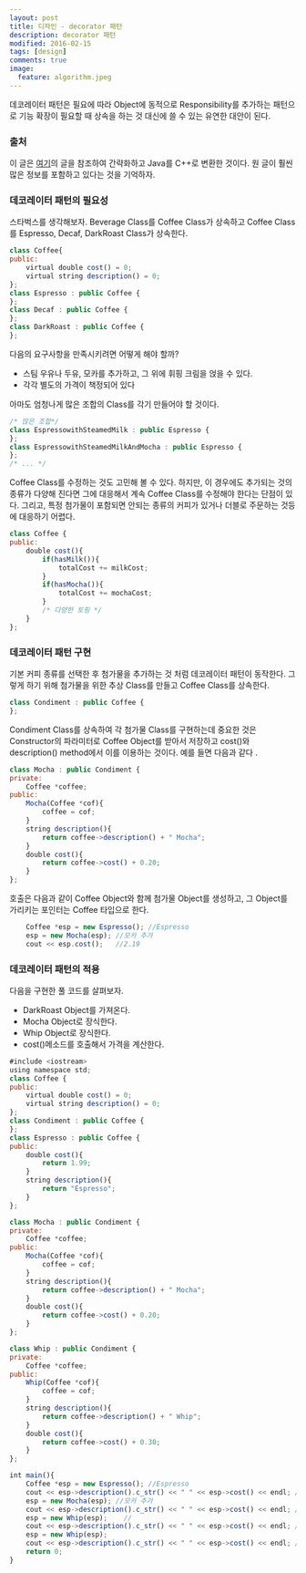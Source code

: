 ```yaml
---
layout: post
title: 디자인 - decorator 패턴 
description: decorator 패턴 
modified: 2016-02-15
tags: [design]
comments: true
image:
  feature: algorithm.jpeg
---
```

데코레이터 패턴은 필요에 따라 Object에 동적으로 Responsibility를 추가하는 패턴으로 기능 확장이 필요할 때 상속을 하는 것 대신에 쓸 수 있는 유연한 대안이 된다. 

### 출처

이 글은 [여기](http://wiki.gurubee.net/pages/viewpage.action?pageId=1507398&)의 글을 참조하여 간략화하고 Java를 C++로 변환한 것이다. 원 글이 훨씬 많은 정보를 포함하고 있다는 것을 기억하자. 


### 데코레이터 패턴의 필요성

스타벅스를 생각해보자. Beverage Class를 Coffee Class가 상속하고 Coffee Class를 Espresso, Decaf, DarkRoast Class가 상속한다. 

```javascript
class Coffee{
public: 
	virtual double cost() = 0;
	virtual string description() = 0;
};
class Espresso : public Coffee {
};
class Decaf : public Coffee {
};
class DarkRoast : public Coffee {
};
```

다음의 요구사항을 만족시키려면 어떻게 해야 할까?
 
- 스팀 우유나 두유, 모카를 추가하고, 그 위에 휘핑 크림을 얹을 수 있다. 
- 각각 별도의 가격이 책정되어 있다

아마도 엄청나게 많은 조합의 Class를 각기 만들어야 할 것이다. 

```javascript
/* 많은 조합*/
class EspressowithSteamedMilk : public Espresso {
};
class EspressowithSteamedMilkAndMocha : public Espresso {
};
/* ... */
```

Coffee Class를 수정하는 것도 고민해 볼 수 있다. 하지만, 이 경우에도 추가되는 것의 종류가 다양해 진다면 그에 대응해서 계속 Coffee Class를 수정해야 한다는 단점이 있다. 그리고, 특정 첨가물이 포함되면 안되는 종류의 커피가 있거나 더블로 주문하는 것등에 대응하기 어렵다. 

```javascript
class Coffee {
public:
	double cost(){
		if(hasMilk()){
			totalCost += milkCost;
		}
		if(hasMocha()){
			totalCost += mochaCost;
		}
		/* 다양한 토핑 */	
	}
};
```

### 데코레이터 패턴 구현

기본 커피 종류를 선택한 후 첨가물을 추가하는 것 처럼 데코레이터 패턴이 동작한다. 
그렇게 하기 위해 첨가물을 위한 추상 Class를 만들고 Coffee Class를 상속한다. 

```javascript
class Condiment : public Coffee {
};
```

Condiment Class를 상속하여 각 첨가물 Class를 구현하는데 중요한 것은 Constructor의 파라미터로 Coffee Object를 받아서 저장하고 cost()와 description() method에서 이를 이용하는 것이다. 예를 들면 다음과 같다 .

```javascript
class Mocha : public Condiment {
private:
	Coffee *coffee;
public:
	Mocha(Coffee *cof){
		coffee = cof;
	}
	string description(){
		return coffee->description() + " Mocha";
	}
	double cost(){
		return coffee->cost() + 0.20;
	}
};
```

호출은 다음과 같이 Coffee Object와 함께 첨가물 Object를 생성하고, 그 Object를 가리키는 포인터는 Coffee 타입으로 한다. 

```javascript
	Coffee *esp = new Espresso(); //Espresso
	esp = new Mocha(esp); //모카 추가 
	cout << esp.cost();   //2.19
```

### 데코레이터 패턴의 적용

다음을 구현한 풀 코드를 살펴보자. 

- DarkRoast Object를 가져온다. 
- Mocha Object로 장식한다. 
- Whip Object로 장식한다. 
- cost()메소드를 호출해서 가격을 계산한다. 

```javascript
#include <iostream>
using namespace std;
class Coffee {
public:
	virtual double cost() = 0;
	virtual string description() = 0;
};
class Condiment : public Coffee {
};
class Espresso : public Coffee {
public:
	double cost(){
		return 1.99;
	}
	string description(){
		return "Espresso";
	}
};

class Mocha : public Condiment {
private:
	Coffee *coffee;
public:
	Mocha(Coffee *cof){
		coffee = cof;
	}
	string description(){
		return coffee->description() + " Mocha";
	}
	double cost(){
		return coffee->cost() + 0.20;
	}
};

class Whip : public Condiment {
private:
	Coffee *coffee;
public:
	Whip(Coffee *cof){
		coffee = cof;
	}
	string description(){
		return coffee->description() + " Whip";
	}
	double cost(){
		return coffee->cost() + 0.30;
	}
};

int main(){
	Coffee *esp = new Espresso(); //Espresso
	cout << esp->description().c_str() << " " << esp->cost() << endl; //must be "Espresso 1.99"
	esp = new Mocha(esp); //모카 추가 
	cout << esp->description().c_str() << " " << esp->cost() << endl; //must be "Espresso Mocha 2.19"
	esp = new Whip(esp);	//
	cout << esp->description().c_str() << " " << esp->cost() << endl; //must be "Espresso Mocha Whip 2.49"
	esp = new Whip(esp);
	cout << esp->description().c_str() << " " << esp->cost() << endl; //must be "Espresso Mocha Whip 2.79"
	return 0;
}
```
